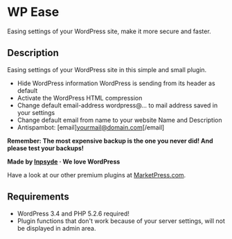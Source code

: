 # WP Ease
Easing settings of your WordPress site, make it more secure and faster.

## Description
Easing settings of your WordPress site in this simple and small plugin.

* Hide WordPress information WordPress is sending from its header as default
* Activate the WordPress HTML compression
* Change default email-address wordpress@... to mail address saved in your settings
* Change default email from name to your website Name and Description
* Antispambot: [email]yourmail@domain.com[/email]


**Remember: The most expensive backup is the one you never did! And please test your backups!**

**Made by [Inpsyde](http://inpsyde.com) &middot; We love WordPress**

Have a look at our other premium plugins at [MarketPress.com](http://marketpress.com).

## Requirements
* WordPress 3.4 and PHP 5.2.6 required!
* Plugin functions that don't work because of your server settings, will not be displayed in admin area.